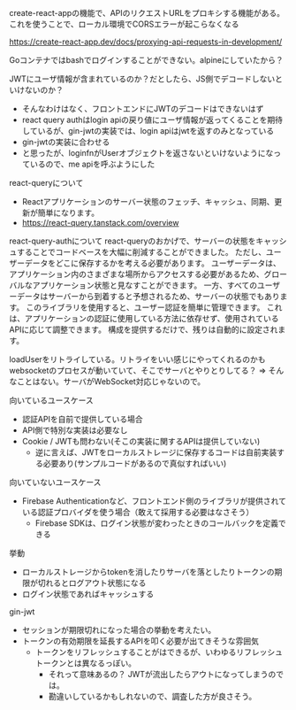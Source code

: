 create-react-appの機能で、APIのリクエストURLをプロキシする機能がある。これを使うことで、ローカル環境でCORSエラーが起こらなくなる

https://create-react-app.dev/docs/proxying-api-requests-in-development/

Goコンテナではbashでログインすることができない。alpineにしていたから？

JWTにユーザ情報が含まれているのか？だとしたら、JS側でデコードしないといけないのか？
 - そんなわけはなく、フロントエンドにJWTのデコードはできないはず
 - react query authはlogin apiの戻り値にユーザ情報が返ってくることを期待しているが、gin-jwtの実装では、login apiはjwtを返すのみとなっている
 - gin-jwtの実装に合わせる
 - と思ったが、loginfnがUserオブジェクトを返さないといけないようになっているので、me apiを呼ぶようにした

react-queryについて
 - Reactアプリケーションのサーバー状態のフェッチ、キャッシュ、同期、更新が簡単になります。
 - https://react-query.tanstack.com/overview

react-query-authについて
react-queryのおかげで、サーバーの状態をキャッシュすることでコードベースを大幅に削減することができました。
ただし、ユーザーデータをどこに保存するかを考える必要があります。
ユーザーデータは、アプリケーション内のさまざまな場所からアクセスする必要があるため、グローバルなアプリケーション状態と見なすことができます。
一方、すべてのユーザーデータはサーバーから到着すると予想されるため、サーバーの状態でもあります。
このライブラリを使用すると、ユーザー認証を簡単に管理できます。
これは、アプリケーションの認証に使用している方法に依存せず、使用されているAPIに応じて調整できます。
構成を提供するだけで、残りは自動的に設定されます。

loadUserをリトライしている。リトライをいい感じにやってくれるのかも
websocketのプロセスが動いていて、そこでサーバとやりとりしてる？ => そんなことはない。サーバがWebSocket対応じゃないので。

向いているユースケース
 - 認証APIを自前で提供している場合
 - API側で特別な実装は必要なし
 - Cookie / JWTも問わない(そこの実装に関するAPIは提供していない)
   - 逆に言えば、JWTをローカルストレージに保存するコードは自前実装する必要あり(サンプルコードがあるので真似すればいい)

向いていないユースケース
 - Firebase Authenticationなど、フロントエンド側のライブラリが提供されている認証プロバイダを使う場合（敢えて採用する必要はなさそう）
   - Firebase SDKは、ログイン状態が変わったときのコールバックを定義できる

挙動
 - ローカルストレージからtokenを消したりサーバを落としたりトークンの期限が切れるとログアウト状態になる
 - ログイン状態であればキャッシュする

gin-jwt
 - セッションが期限切れになった場合の挙動を考えたい。
 - トークンの有効期限を延長するAPIを叩く必要が出てきそうな雰囲気
   - トークンをリフレッシュすることがはできるが、いわゆるリフレッシュトークンとは異なるっぽい。
      - それって意味あるの？ JWTが流出したらアウトになってしまうのでは。
      - 勘違いしているかもしれないので、調査した方が良さそう。
